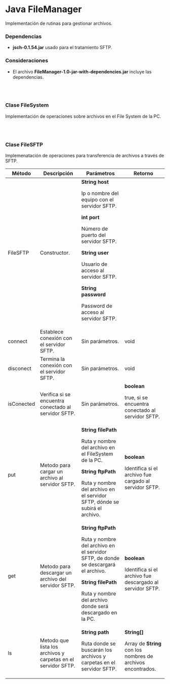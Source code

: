 <h1>Java FileManager</h1>
<p>
	Implementación de rutinas para gestionar archivos.
</p>

<div>
	<h3>Dependencias</h3>
	<ul>
		<li><strong>jsch-0.1.54.jar</strong> usado para el tratamiento SFTP.</li>
	</ul>
</div>

<div>
	<h3>Consideraciones</h3>
	<ul>
		<li>El archivo <strong>FileManager-1.0-jar-with-dependencies.jar</strong> incluye las dependencias.</li>
	</ul>
</div>

<br/><br/>

<div>
	<h3>Clase FileSystem</h3>
	<p>
		Implementación de operaciones sobre archivos en el File System de la PC.
	</p>

</div>

<br/><br/>

<div>
	<h3>Clase FileSFTP</h3>
	<p>
		Implemenatación de operaciones para transferencia de archivos a través de SFTP.
	</p>
	<table>
		<thead>
			<tr>
				<th>Método</th>
				<th>Descripción</th>
				<th>Parámetros</th>
				<th>Retorno</th>
			</tr>
		</thead>
		<tbody>
			<tr>
				<td>FileSFTP</td>
				<td>
					Constructor.
				</td>
				<td>
					<div>
						<strong>String host</strong>
						<p>
							Ip o nombre del equipo con el servidor SFTP.
						</p>
					</div>
					<div>
						<strong>int port</strong>
						<p>
							Número de puerto del servidor SFTP.
						</p>
					</div>
					<div>
						<strong>String user</strong>
						<p>
							Usuario de acceso al servidor SFTP.
						</p>
					</div>
					<div>
						<strong>String password</strong>
						<p>
							Password de acceso al servidor SFTP.
						</p>
					</div>
				</td>
				<td></td>
			</tr>
			<tr>
				<td>connect</td>
				<td>
					Establece conexión con el servidor SFTP.
				</td>
				<td>
					Sin parámetros.
				</td>
				<td>
					void
				</td>
			</tr>
			<tr>
				<td>disconect</td>
				<td>
					Termina la conexión con el servidor SFTP.
				</td>
				<td>
					Sin parámetros.
				</td>
				<td>
					void
				</td>
			</tr>
			<tr>
				<td>isConected</td>
				<td>
					Verifica si se encuentra conectado al servidor SFTP.
				</td>
				<td>
					Sin parámetros.
				</td>
				<td>
					<strong>boolean</strong>
					<p>
						true, si se encuentra conectado al servidor SFTP.
					</p>
				</td>
			</tr>
			<tr>
				<td>put</td>
				<td>
					Metodo para cargar un archivo al servidor SFTP.
				</td>
				<td>
					<div>
						<strong>String filePath</strong>
						<p>
							Ruta y nombre del archivo en el FileSystem de la PC.
						</p>
					</div>
					<div>
						<strong>String ftpPath</strong>
						<p>
							Ruta y nombre del archivo en el servidor SFTP, dónde se subirá el archivo.
						</p>
					</div>
				</td>
				<td>
					<strong>boolean</strong>
					<p>
						Identifica si el archivo fue cargado al servidor SFTP.
					</p>
				</td>
			</tr>
			<tr>
				<td>get</td>
				<td>
					Metodo para descargar un archivo del servidor SFTP.
				</td>
				<td>
					<div>
						<strong>String ftpPath</strong>
						<p>
							Ruta y nombre del archivo en el servidor SFTP, de donde se descargará el archivo.
						</p>
					</div>
					<div>
						<strong>String filePath</strong>
						<p>
							Ruta y nombre del archivo donde será descargado en la PC.
						</p>
					</div>
				</td>
				<td>
					<strong>boolean</strong>
					<p>
						Identifica si el archivo fue descargado al servidor SFTP.
					</p>
				</td>
			</tr>
			<tr>
				<td>ls</td>
				<td>
					Metodo que lista los archivos y carpetas en el servidor SFTP.
				</td>
				<td>
					<strong>String path</strong>
					<p>
						Ruta donde se buscarán los archivos y carpetas en el servidor SFTP.
					</p>
				</td>
				<td>
					<strong>String[]</strong>
					<p>
						Array de <strong>String</strong> con los nombres de archivos encontrados.
					</p>
				</td>
			</tr>
		</tbody>
	</table>
</div>
